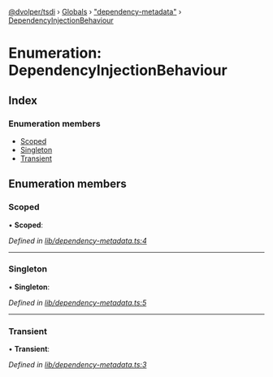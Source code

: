 [@dvolper/tsdi](../README.md) › [Globals](../globals.md) › ["dependency-metadata"](../modules/_dependency_metadata_.md) › [DependencyInjectionBehaviour](_dependency_metadata_.dependencyinjectionbehaviour.md)

# Enumeration: DependencyInjectionBehaviour

## Index

### Enumeration members

* [Scoped](_dependency_metadata_.dependencyinjectionbehaviour.md#scoped)
* [Singleton](_dependency_metadata_.dependencyinjectionbehaviour.md#singleton)
* [Transient](_dependency_metadata_.dependencyinjectionbehaviour.md#transient)

## Enumeration members

###  Scoped

• **Scoped**:

*Defined in [lib/dependency-metadata.ts:4](https://github.com/DavidVollmers/typescript-dependency-injection/blob/33f18a4/packages/tsdi/lib/dependency-metadata.ts#L4)*

___

###  Singleton

• **Singleton**:

*Defined in [lib/dependency-metadata.ts:5](https://github.com/DavidVollmers/typescript-dependency-injection/blob/33f18a4/packages/tsdi/lib/dependency-metadata.ts#L5)*

___

###  Transient

• **Transient**:

*Defined in [lib/dependency-metadata.ts:3](https://github.com/DavidVollmers/typescript-dependency-injection/blob/33f18a4/packages/tsdi/lib/dependency-metadata.ts#L3)*
